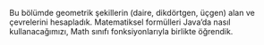 Bu bölümde geometrik şekillerin (daire, dikdörtgen, üçgen) alan ve çevrelerini hesapladık. 
Matematiksel formülleri Java’da nasıl kullanacağımızı, Math sınıfı fonksiyonlarıyla birlikte öğrendik.
